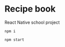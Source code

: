 # Recipe book

React Native school project

```shell script
npm i
```

```shell script
npm start
```
